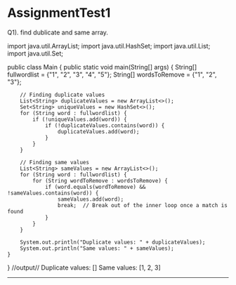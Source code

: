# AssignmentTest1
Q1). find dublicate and same array.

import java.util.ArrayList;
import java.util.HashSet;
import java.util.List;
import java.util.Set;

public class Main {
    public static void main(String[] args) {
        String[] fullwordlist = {"1", "2", "3", "4", "5"};
        String[] wordsToRemove = {"1", "2", "3"};

        // Finding duplicate values
        List<String> duplicateValues = new ArrayList<>();
        Set<String> uniqueValues = new HashSet<>();
        for (String word : fullwordlist) {
            if (!uniqueValues.add(word)) {
                if (!duplicateValues.contains(word)) {
                    duplicateValues.add(word);
                }
            }
        }

        // Finding same values
        List<String> sameValues = new ArrayList<>();
        for (String word : fullwordlist) {
            for (String wordToRemove : wordsToRemove) {
                if (word.equals(wordToRemove) && !sameValues.contains(word)) {
                    sameValues.add(word);
                    break;  // Break out of the inner loop once a match is found
                }
            }
        }

        System.out.println("Duplicate values: " + duplicateValues);
        System.out.println("Same values: " + sameValues);
    }
}
//output//
Duplicate values: []
Same values: [1, 2, 3]

*******************************************************************************************************************
